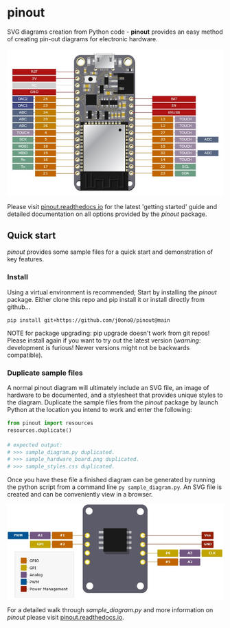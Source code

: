 # pinout

SVG diagrams creation from Python code - **pinout** provides an easy method of creating pin-out diagrams for electronic hardware.

![Example diagram created from pinout: micropython pin-out on Adafruit Huzzah32 ESP32 Feather Board.](docs/_static/huzzah32_pinout.png)


Please visit [pinout.readthedocs.io](pinout.readthedocs.io) for the latest 'getting started' guide and detailed documentation on all options provided by the *pinout* package.

## Quick start

*pinout* provides some sample files for a quick start and demonstration of key features. 

### Install

Using a virtual environment is recommended; Start by installing the *pinout* package. Either clone this repo and pip install it or install directly from github...
```
pip install git+https://github.com/j0ono0/pinout@main
```
NOTE for package upgrading: pip upgrade doesn't work from git repos! Please install again if you want to try out the latest version (*warning*: development is furious! Newer versions might not be backwards compatible).

### Duplicate sample files

A normal pinout diagram will ultimately include an SVG file, an image of hardware to be documented, and a stylesheet that provides unique styles to the diagram. Duplicate the sample files from the *pinout* package by launch Python at the location you intend to work and enter the following:
```python
from pinout import resources
resources.duplicate()

# expected output:
# >>> sample_diagram.py duplicated.
# >>> sample_hardware_board.png duplicated.
# >>> sample_styles.css duplicated.
```

Once you have these file a finished diagram can be generated by running the python script from a command line `py sample_diagram.py`. An SVG file is created and can be conveniently view in a browser.

![SVG diagram ](docs/_static/finished_sample_diagram.png)

For a detailed walk through *sample_diagram.py* and more information on *pinout* please visit [pinout.readthedocs.io](pinout.readthedocs.io).
